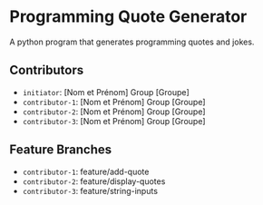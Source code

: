 # Programming Quote Generator

A python program that generates programming quotes and jokes.

## Contributors
- `initiator`: [Nom et Prénom] Group [Groupe]
- `contributor-1`: [Nom et Prénom] Group [Groupe]
- `contributor-2`: [Nom et Prénom] Group [Groupe]
- `contributor-3`: [Nom et Prénom] Group [Groupe]

## Feature Branches
- `contributor-1`: feature/add-quote
- `contributor-2`: feature/display-quotes
- `contributor-3`: feature/string-inputs